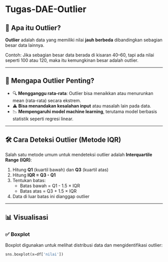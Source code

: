# Tugas-DAE-Outlier

## 📌 Apa itu Outlier?

**Outlier** adalah data yang memiliki nilai **jauh berbeda** dibandingkan sebagian besar data lainnya.

Contoh:
Jika sebagian besar data berada di kisaran 40–60, tapi ada nilai seperti 100 atau 120, maka itu kemungkinan besar adalah outlier.

---

## 🧠 Mengapa Outlier Penting?

- 🔍 **Mengganggu rata-rata**: Outlier bisa menaikkan atau menurunkan mean (rata-rata) secara ekstrem.
- ⚠️ **Bisa menandakan kesalahan input** atau masalah lain pada data.
- 📉 **Mempengaruhi model machine learning**, terutama model berbasis statistik seperti regresi linear.

---

## 🛠️ Cara Deteksi Outlier (Metode IQR)

Salah satu metode umum untuk mendeteksi outlier adalah **Interquartile Range (IQR)**:

1. Hitung **Q1** (kuartil bawah) dan **Q3** (kuartil atas)
2. Hitung **IQR = Q3 - Q1**
3. Tentukan batas:
   - Batas bawah = Q1 - 1.5 × IQR
   - Batas atas = Q3 + 1.5 × IQR
4. Data di luar batas ini dianggap outlier

---

## 📊 Visualisasi

### ✅ Boxplot

Boxplot digunakan untuk melihat distribusi data dan mengidentifikasi outlier:

```python
sns.boxplot(x=df['nilai'])
